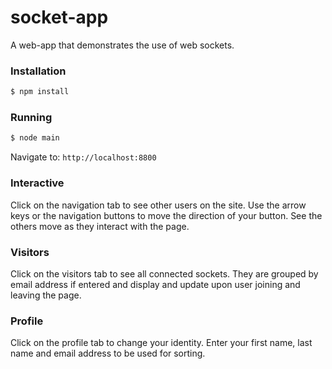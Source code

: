 # socket-app
A web-app that demonstrates the use of web sockets.

### Installation
```sh
$ npm install
```

### Running
```sh
$ node main
```

Navigate to: `http://localhost:8800`

### Interactive
Click on the navigation tab to see other users on the site. Use the arrow keys or the navigation buttons to move the direction of your button. See the others move as they interact with the page.

### Visitors
Click on the visitors tab to see all connected sockets. They are grouped by email address if entered and display and update upon user joining and leaving the page.

### Profile
Click on the profile tab to change your identity. Enter your first name, last name and email address to be used for sorting.
